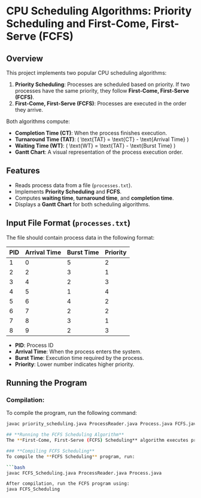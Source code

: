 # CPU Scheduling Algorithms: Priority Scheduling and First-Come, First-Serve (FCFS)

## Overview
This project implements two popular CPU scheduling algorithms:
1. **Priority Scheduling**: Processes are scheduled based on priority. If two processes have the same priority, they follow **First-Come, First-Serve (FCFS)**.
2. **First-Come, First-Serve (FCFS)**: Processes are executed in the order they arrive.

Both algorithms compute:
- **Completion Time (CT)**: When the process finishes execution.
- **Turnaround Time (TAT)**: \( \text{TAT} = \text{CT} - \text{Arrival Time} \)
- **Waiting Time (WT)**: \( \text{WT} = \text{TAT} - \text{Burst Time} \)
- **Gantt Chart**: A visual representation of the process execution order.

## Features
- Reads process data from a file (`processes.txt`).
- Implements **Priority Scheduling** and **FCFS**.
- Computes **waiting time**, **turnaround time**, and **completion time**.
- Displays a **Gantt Chart** for both scheduling algorithms.

## Input File Format (`processes.txt`)
The file should contain process data in the following format:

| **PID** | **Arrival Time** | **Burst Time** | **Priority** |
|---------|------------------|----------------|--------------|
| 1       | 0                | 5              | 2            |
| 2       | 2                | 3              | 1            |
| 3       | 4                | 2              | 3            |
| 4       | 5                | 1              | 4            |
| 5       | 6                | 4              | 2            |
| 6       | 7                | 2              | 2            |
| 7       | 8                | 3              | 1            |
| 8       | 9                | 2              | 3            |

- **PID**: Process ID
- **Arrival Time**: When the process enters the system.
- **Burst Time**: Execution time required by the process.
- **Priority**: Lower number indicates higher priority.

## Running the Program

### Compilation:
To compile the program, run the following command:

```bash
javac priority_scheduling.java ProcessReader.java Process.java FCFS.java

## **Running the FCFS Scheduling Algorithm**
The **First-Come, First-Serve (FCFS) Scheduling** algorithm executes processes in the order they arrive.

### **Compiling FCFS Scheduling**
To compile the **FCFS Scheduling** program, run:

```bash
javac FCFS_Scheduling.java ProcessReader.java Process.java

After compilation, run the FCFS program using:
java FCFS_Scheduling



